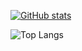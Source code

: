 [![GitHub stats](https://github-readme-stats.vercel.app/api?username=robert-virtual&show_icons=true&theme=dracula)](https://github.com/anuraghazra/github-readme-stats)


![Top Langs](https://github-readme-stats.vercel.app/api/top-langs/?username=robert-virtual&layout=compact&theme=dracula&hide_border=true)
